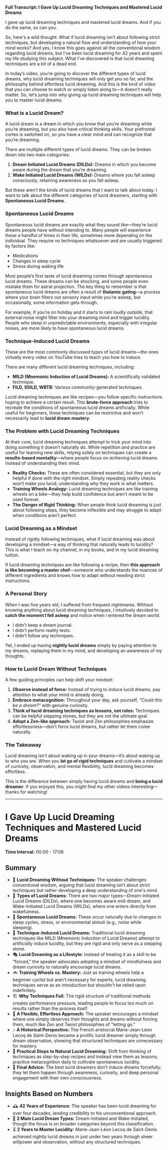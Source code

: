 **Full Transcript: I Gave Up Lucid Dreaming Techniques and Mastered Lucid Dreams**

I gave up lucid dreaming techniques and mastered lucid dreams. And if you do the same, so can you.

So, here's a wild thought: What if lucid dreaming isn’t about following strict techniques, but developing a natural flow and understanding of how your mind works? And yes, I know this goes against all the conventional wisdom regarding lucid dreams, but I’ve been lucid dreaming for 42 years and spent my life studying this subject. What I’ve discovered is that lucid dreaming techniques are a bit of a dead end.

In today’s video, you’re going to discover the different types of lucid dreams, why lucid dreaming techniques will only get you so far, and the philosophy behind effortless lucid dreaming. And this is the kind of video that you can choose to watch or simply listen along to—it doesn’t really matter. So, let’s jump into why giving up lucid dreaming techniques will help you to master lucid dreams.

### What is a Lucid Dream?

A lucid dream is a dream in which you know that you’re dreaming while you’re dreaming, but you also have critical thinking skills. Your prefrontal cortex is switched on, so you have a clear mind and can recognize that you’re dreaming.

There are multiple different types of lucid dreams. They can be broken down into two main categories:

1. **Dream Initiated Lucid Dreams (DILDs):** Dreams in which you become aware during the dream that you’re dreaming.
2. **Wake Initiated Lucid Dreams (WILDs):** Dreams where you fall asleep consciously, retaining awareness as you fall asleep.

But these aren’t the kinds of lucid dreams that I want to talk about today. I want to talk about the different categories of lucid dreamers, starting with **Spontaneous Lucid Dreams**.

### Spontaneous Lucid Dreams

Spontaneous lucid dreams are exactly what they sound like—they’re lucid dreams people have without intending to. Many people will experience these a handful of times in their life, sometimes more depending on the individual. They require no techniques whatsoever and are usually triggered by factors like:

- Medications
- Changes in sleep cycle
- Stress during waking life

Most people’s first taste of lucid dreaming comes through spontaneous lucid dreams. These dreams can be shocking, and some people even mistake them for astral projection. The key thing to remember is that spontaneous lucid dreams are often a result of **thalamic gating**—a process where your brain filters out sensory input while you’re asleep, but occasionally, some information gets through.

For example, if you’re on holiday and it starts to rain loudly outside, that external noise might filter into your dreaming mind and trigger lucidity. People who sleep in unpredictable environments, especially with irregular noises, are more likely to have spontaneous lucid dreams.

### Technique-Induced Lucid Dreams

These are the most commonly discussed types of lucid dreams—the ones virtually every video on YouTube tries to teach you how to induce.

There are many different lucid dreaming techniques, including:

- **MILD (Mnemonic Induction of Lucid Dreams):** A scientifically validated technique.
- **FILD, SSILD, WBTB:** Various community-generated techniques.

Lucid dreaming techniques are like recipes—you follow specific instructions hoping to achieve a certain result. This **brute-force approach** tries to recreate the conditions of spontaneous lucid dreams artificially. While useful for beginners, these techniques can be restrictive and won’t necessarily lead to **lucid dream mastery**.

### The Problem with Lucid Dreaming Techniques

At their core, lucid dreaming techniques attempt to trick your mind into doing something it doesn’t naturally do. While repetition and practice are useful for learning new skills, relying solely on techniques can create a **results-based mentality**—where people focus on _achieving_ lucid dreams instead of understanding their mind.

- **Reality Checks:** These are often considered essential, but they are only helpful if done with the right mindset. Simply repeating reality checks won’t make you lucid; understanding why they work is what matters.
- **Training Wheels Analogy:** Lucid dreaming techniques are like training wheels on a bike—they help build confidence but aren’t meant to be used forever.
- **The Danger of Rigid Thinking:** When people think lucid dreaming is just about following steps, they become inflexible and may struggle to adapt when conditions aren’t perfect.

### Lucid Dreaming as a Mindset

Instead of rigidly following techniques, what if lucid dreaming was about developing a mindset—a way of thinking that naturally leads to lucidity? This is what I teach on my channel, in my books, and in my lucid dreaming tuition.

If lucid dreaming techniques are like following a recipe, then **this approach is like becoming a master chef**—someone who understands the nuances of different ingredients and knows how to adapt without needing strict instructions.

### A Personal Story

When I was five years old, I suffered from frequent nightmares. Without knowing anything about lucid dreaming techniques, I intuitively decided to **catch the moment I fell asleep** and notice when I entered the dream world.

- I didn’t keep a dream journal.
- I didn’t perform reality tests.
- I didn’t follow any techniques.

Yet, I ended up having **nightly lucid dreams** simply by paying attention to my dreams, replaying them in my mind, and developing an awareness of my thoughts.

### How to Lucid Dream Without Techniques

A few guiding principles can help shift your mindset:

1. **Observe instead of force:** Instead of trying to induce lucid dreams, pay attention to what your mind is already doing.
2. **Embrace metacognition:** Throughout your day, ask yourself, _“Could this be a dream?”_ with genuine curiosity.
3. **Think of lucid dreaming techniques as lessons, not rules:** Techniques can be helpful stepping stones, but they are not the ultimate goal.
4. **Adopt a Zen-like approach:** Taoist and Zen philosophies emphasize effortlessness—don’t force lucid dreams, but rather let them come naturally.

### The Takeaway

Lucid dreaming isn’t about waking up in your dreams—it’s about waking up to who you are. When you **let go of rigid techniques** and cultivate a mindset of curiosity, observation, and mental flexibility, lucid dreaming becomes effortless.

This is the difference between simply having lucid dreams and **being a lucid dreamer**. If you enjoyed this, you might find my other videos interesting—thanks for watching!


---

# I Gave Up Lucid Dreaming Techniques and Mastered Lucid Dreams

**Time Interval:** 00:00 - 17:06

## Summary

- 🔮 **Lucid Dreaming Without Techniques:** The speaker challenges conventional wisdom, arguing that lucid dreaming isn’t about strict techniques but rather developing a deep understanding of one's mind.
- 🧠 **Types of Lucid Dreams:** There are two major types—Dream-Initiated Lucid Dreams (DILDs), where one becomes aware mid-dream, and Wake-Initiated Lucid Dreams (WILDs), where one enters directly from wakefulness.
- 🌟 **Spontaneous Lucid Dreams:** These occur naturally due to changes in sleep cycles, stress, or environmental stimuli (e.g., noise while sleeping).
- 📜 **Technique-Induced Lucid Dreams:** Traditional lucid dreaming techniques like MILD (Mnemonic Induction of Lucid Dreams) attempt to artificially induce lucidity, but they are rigid and only serve as a stepping stone.
- 🎭 **Lucid Dreaming as a Lifestyle:** Instead of treating it as a skill to be "forced," the speaker advocates adopting a mindset of mindfulness and dream curiosity to naturally encourage lucid dreams.
- 🚲 **Training Wheels vs. Mastery:** Just as training wheels help a beginner cyclist but aren’t necessary for experts, lucid dreaming techniques serve as an introduction but shouldn't be relied upon indefinitely.
- 🏗 **Why Techniques Fail:** The rigid structure of traditional methods creates performance pressure, leading people to focus too much on results rather than the process itself.
- 🌊 **A Flexible, Effortless Approach:** The speaker encourages a mindset where one simply observes their thoughts and dreams without forcing them, much like Zen and Taoist philosophies of "letting go."
- 🎶 **A Historical Perspective:** The French aristocrat Marie-Jean-Léon Lecoq de Saint-Denis became a prolific lucid dreamer simply through dream observation, showing that structured techniques are unnecessary for mastery.
- 🔄 **Practical Steps to Natural Lucid Dreaming:** Shift from thinking of techniques as step-by-step recipes and instead view them as lessons; practice metacognition daily to cultivate spontaneous lucidity.
- 🌌 **Final Advice:** The best lucid dreamers don’t induce dreams forcefully; they let them happen through awareness, curiosity, and deep personal engagement with their own consciousness.

## Insights Based on Numbers

- 🕰 **42 Years of Experience:** The speaker has been lucid dreaming for over four decades, lending credibility to his unconventional approach.
- 🔄 **2 Main Lucid Dream Types:** Dream-Initiated and Wake-Initiated, though the focus is on broader categories beyond this classification.
- ⏳ **2 Years to Master Lucidity:** Marie-Jean-Léon Lecoq de Saint-Denis achieved nightly lucid dreams in just under two years through sheer willpower and observation, without any structured techniques.
